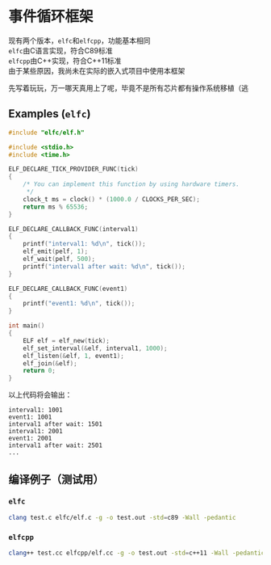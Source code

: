 # 事件循环框架

现有两个版本，`elfc`和`elfcpp`，功能基本相同  
`elfc`由C语言实现，符合C89标准  
`elfcpp`由C++实现，符合C++11标准  
由于某些原因，我尚未在实际的嵌入式项目中使用本框架  

先写着玩玩，万一哪天真用上了呢，毕竟不是所有芯片都有操作系统移植（逃  

## Examples (`elfc`)

```C
#include "elfc/elf.h"

#include <stdio.h>
#include <time.h>

ELF_DECLARE_TICK_PROVIDER_FUNC(tick)
{
    /* You can implement this function by using hardware timers.
     */
    clock_t ms = clock() * (1000.0 / CLOCKS_PER_SEC);
    return ms % 65536;
}

ELF_DECLARE_CALLBACK_FUNC(interval1)
{
    printf("interval1: %d\n", tick());
    elf_emit(pelf, 1);
    elf_wait(pelf, 500);
    printf("interval1 after wait: %d\n", tick());
}

ELF_DECLARE_CALLBACK_FUNC(event1)
{
    printf("event1: %d\n", tick());
}

int main()
{
    ELF elf = elf_new(tick);
    elf_set_interval(&elf, interval1, 1000);
    elf_listen(&elf, 1, event1);
    elf_join(&elf);
    return 0;
}
```
以上代码将会输出：  
```
interval1: 1001
event1: 1001
interval1 after wait: 1501
interval1: 2001
event1: 2001
interval1 after wait: 2501
...
```

## 编译例子（测试用）

### `elfc`
```bash
clang test.c elfc/elf.c -g -o test.out -std=c89 -Wall -pedantic
```

### `elfcpp`
```bash
clang++ test.cc elfcpp/elf.cc -g -o test.out -std=c++11 -Wall -pedantic
```